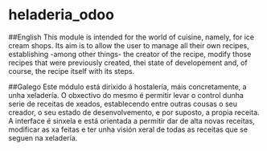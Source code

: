 # heladeria_odoo


##English
This module is intended for the world of cuisine, namely, for ice cream shops. Its aim is to allow the user to manage all their own recipes, establishing -among other things- the creator of the recipe, modify those recipes that were previously created, thei state of developement and, of course, the recipe itself with its steps.

##Galego
Este módulo está dirixido á hostalería, máis concretamente, a unha xeladería. O obxectivo do mesmo é permitir levar o control dunha serie de receitas de xeados, establecendo entre outras cousas o seu creador, o seu estado de desenvolvemento, e por suposto, a propia receita.
A interface é sinxela e está orientada a permitir dar de alta novas receitas, modificar as xa feitas e ter unha visión xeral de todas as receitas que se seguen na xeladería.
